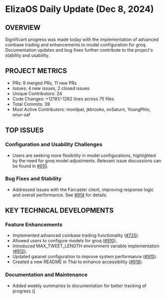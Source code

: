 # ElizaOS Daily Update (Dec 8, 2024)

## OVERVIEW 
Significant progress was made today with the implementation of advanced coinbase trading and enhancements to model configuration for groq. Documentation updates and bug fixes further contribute to the project's stability and usability.

## PROJECT METRICS
- PRs: 9 merged PRs, 11 new PRs
- Issues: 4 new issues, 2 closed issues
- Unique Contributors: 24
- Code Changes: +12181/-1262 lines across 75 files
- Total Commits: 39
- Most Active Contributors: monilpat, jkbrooks, oxSaturn, YoungPhlo, onur-saf

## TOP ISSUES
### Configuration and Usability Challenges
- Users are seeking more flexibility in model configurations, highlighted by the need for groq model adjustments. Relevant issue discussions can be found in [#910](https://github.com/elizaos/eliza/pull/910).

### Bug Fixes and Stability
- Addressed issues with the Farcaster client, improving response logic and overall performance. See [#914](https://github.com/elizaos/eliza/pull/914) for details.

## KEY TECHNICAL DEVELOPMENTS
### Feature Enhancements
- Implemented advanced coinbase trading functionality ([#725](https://github.com/elizaos/eliza/pull/725)).
- Allowed users to configure models for groq ([#910](https://github.com/elizaos/eliza/pull/910)).
- Introduced MAX_TWEET_LENGTH environment variable implementation ([#912](https://github.com/elizaos/eliza/pull/912)).
- Updated gaianet configuration to improve system performance ([#915](https://github.com/elizaos/eliza/pull/915)).
- Created a new README in Thai to enhance accessibility ([#918](https://github.com/elizaos/eliza/pull/918)).

### Documentation and Maintenance
- Added weekly summaries to documentation for better tracking of progress ([